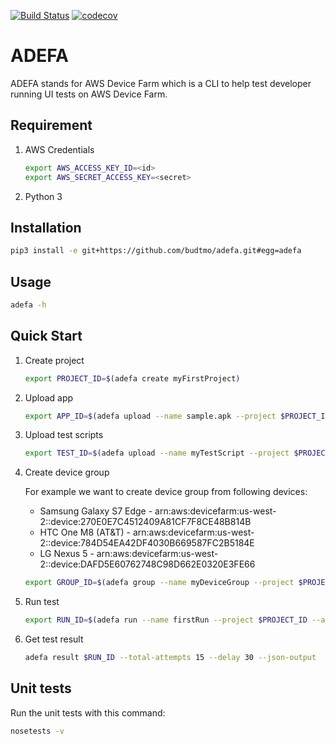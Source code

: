 [![Build Status](https://travis-ci.org/budtmo/adefa.svg?branch=master)](https://travis-ci.org/budtmo/adefa)
[![codecov](https://codecov.io/gh/budtmo/adefa/branch/master/graph/badge.svg)](https://codecov.io/gh/budtmo/adefa)

ADEFA
=====

ADEFA stands for AWS Device Farm which is a CLI to help test developer running UI tests on AWS Device Farm.

Requirement
-----------

1. AWS Credentials

   ```bash
   export AWS_ACCESS_KEY_ID=<id>
   export AWS_SECRET_ACCESS_KEY=<secret>
   ```

2. Python 3

Installation
------------

```bash
pip3 install -e git+https://github.com/budtmo/adefa.git#egg=adefa
```

Usage
-----

```bash
adefa -h
```

Quick Start
-----------
1. Create project

   ```bash
   export PROJECT_ID=$(adefa create myFirstProject)
   ```

2. Upload app

   ```bash
   export APP_ID=$(adefa upload --name sample.apk --project $PROJECT_ID --type ANDROID_APP --file https://github.com/budtmo/adefa/blob/master/test-app/sample_apk_debug.apk?raw=true)
   ```

3. Upload test scripts

   ```bash
   export TEST_ID=$(adefa upload --name myTestScript --project $PROJECT_ID --type APPIUM_PYTHON_TEST_PACKAGE --file https://github.com/budtmo/adefa/blob/master/test-app/appium-python/test_scripts_app.zip?raw=true)
   ```

4. Create device group

   For example we want to create device group from following devices:
   - Samsung Galaxy S7 Edge - arn:aws:devicefarm:us-west-2::device:270E0E7C4512409A81CF7F8CE48B814B
   - HTC One M8 (AT&T) - arn:aws:devicefarm:us-west-2::device:784D54EA42DF4030B669587FC2B5184E
   - LG Nexus 5 - arn:aws:devicefarm:us-west-2::device:DAFD5E60762748C98D662E0320E3FE66

   ```bash
   export GROUP_ID=$(adefa group --name myDeviceGroup --project $PROJECT_ID --device arn:aws:devicefarm:us-west-2::device:270E0E7C4512409A81CF7F8CE48B814B --device arn:aws:devicefarm:us-west-2::device:784D54EA42DF4030B669587FC2B5184E --device arn:aws:devicefarm:us-west-2::device:DAFD5E60762748C98D662E0320E3FE66)
   ```

5. Run test

   ```bash
   export RUN_ID=$(adefa run --name firstRun --project $PROJECT_ID --app $APP_ID --type APPIUM_PYTHON --test $TEST_ID --group $GROUP_ID)
   ```

6. Get test result

   ```bash
   adefa result $RUN_ID --total-attempts 15 --delay 30 --json-output
   ```

Unit tests
----------

Run the unit tests with this command:

```bash
nosetests -v
```
